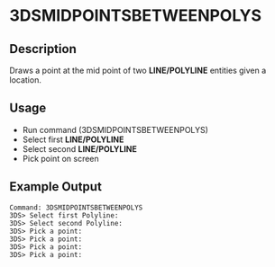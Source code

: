 # 3DSMIDPOINTSBETWEENPOLYS

## Description

Draws a point at the mid point of two **LINE/POLYLINE** entities given a location.

## Usage

* Run command (3DSMIDPOINTSBETWEENPOLYS)
* Select first **LINE/POLYLINE**
* Select second **LINE/POLYLINE**
* Pick point on screen

## Example Output

```
Command: 3DSMIDPOINTSBETWEENPOLYS
3DS> Select first Polyline:
3DS> Select second Polyline:
3DS> Pick a point:
3DS> Pick a point:
3DS> Pick a point:
3DS> Pick a point:
```
